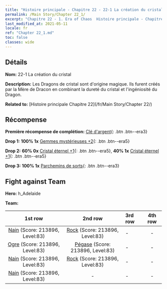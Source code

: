 ```yaml
---
title: "Histoire principale - Chapitre 22 - 22-1 La création du cristal"
permalink: /Main Story/Chapter 22_1/
excerpt: "Chapitre 22 - 1. Era of Chaos  Histoire principale - Chapitre 22_1. 22-1 La création du cristal"
last_modified_at: 2021-05-11
locale: fr
ref: "Chapter 22_1.md"
toc: false
classes: wide
---
```


## Détails

 **Nom:** 22-1 La création du cristal

 **Description:** Les Dragons de cristal sont d'origine magique. Ils furent créés par la Mère de Dracon en combinant la dureté du cristal et l'ingéniosité du Dragon.

 **Related to:** [Histoire principale Chapitre 22](/fr/Main Story/Chapter 22/)

## Récompense

 **Première récompense de complétion:** [Clé d'argent](/ItemsFR/con_693/){: .btn .btn--era3}

 **Drop 1:** **100% 1x** [Gemmes mystérieuses +2](/ItemsFR/mat_79/){: .btn .btn--era5}

 **Drop 2:** **60% 0x** [Cristal éternel +1](/ItemsFR/mat_73/){: .btn .btn--era5}, **40% 1x** [Cristal éternel +1](/ItemsFR/mat_73/){: .btn .btn--era5}

 **Drop 3:** **100% 1x** [Parchemins de sorts](/ItemsFR/con_694/){: .btn .btn--era3}


## Fight against Team
 **Hero:** h_Adelaide

 **Team:**


  | 1st row | 2nd row | 3rd row | 4th row |
  |:----:|:----:|:----|:----:|
  | [Nain](/fr/units/Dwarf/) (Score: 213896, Level:83)  | [Rock](/fr/units/Roc/) (Score: 213896, Level:83)  | - | - |
  | [Ogre](/fr/units/Ogre/) (Score: 213896, Level:83)  | [Pégase](/fr/units/Pegasus/) (Score: 213896, Level:83)  | - | - |
  | [Nain](/fr/units/Dwarf/) (Score: 213896, Level:83)  | [Rock](/fr/units/Roc/) (Score: 213896, Level:83)  | - | - |
  | [Nain](/fr/units/Dwarf/) (Score: 213896, Level:83)  | - | - | - |


